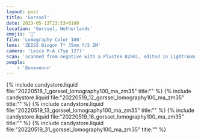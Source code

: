 ```yaml
---
layout: post
title: 'Gorssel'
date: 2023-05-13T23:53+0100
location: 'Gorssel, Netherlands'
emojis: '🎹'
film: 'Lomography Color 100'
lens: 'ZEISS Biogon T* 35mm f/2 ZM'
camera: 'Leica M-A (Typ 127)'
scan: 'scanned from negative with a Plustek 8200i, edited in Lightroom'
people: 
    - '@onevennn'
---
```


{% include candystore.liquid file:"20220518_1_gorssel_lomography100_ma_zm35" title:"" %}
{% include candystore.liquid file:"20220519_12_gorssel_lomography100_ma_zm35" title:"" %}
{% include candystore.liquid file:"20220519_13_gorssel_lomography100_ma_zm35" title:"" %}
{% include candystore.liquid file:"20220519_16_gorssel_lomography100_ma_zm35" title:"" %}
{% include candystore.liquid file:"20220519_31_gorssel_lomography100_ma_zm35" title:"" %}